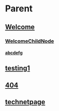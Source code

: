# Parent
## [Welcome](Welcome.md)
### [WelcomeChildNode](WelcomeChildNode.md)
#### [abcdefg](abcdefg.md)
## [testing1](testing1.md)
## [404](404.md)
## [technetpage](technetpage.md)

